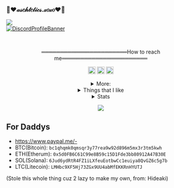### 🍧♥𝒶𝓈𝑒𝒽𝓉𝑒𝓉𝒾𝒸𝓈.𝓍𝑜𝓍𝑜♥🍧

![](https://komarev.com/ghpvc/?username=Ratsuyo&color=blueviolet)
<br>
[![DiscordProfileBanner](https://discord.c99.nl/widget/theme-4/942531932363817041.png)](https://discord.com)

<br>
  <p style="text-align: center;"align="center">═══════════════════════How to reach me═══════════════════════</p>
  <p style="text-align: center;"align="center"><a href="https://discord.com/invite/termsofservice"><code><img alt="DMDGO's Server" height="20" src="https://img.icons8.com/external-tal-revivo-filled-tal-revivo/2x/external-discord-chat-for-social-gaming-between-peers-logo-filled-tal-revivo.png"></code></a> <a href="https://www.instagram.com/user2bad/"><code><img alt="Ratsuyo's Instagram" height="20" src="https://www.instagram.com/static/images/ico/favicon-192.png/68d99ba29cc8.png"></code></a><code><img></code></a> <a href="https://t.me/neverlacking"><code><img alt="Ratsuyo's Telegram" height="20" src="https://telegram.org/img/website_icon.svg"></code></a></p>
  <details style='text-align: center;' align='center'>
  <summary> More: </summary>
  <p style="text-align: center;"align="center">➤ <a href="https://discord.com/users/942531932363817041/">Main Cord: Ratsuyo0001</a></p>
  <p style="text-align: center;"align="center">➤ <a href="https://discord.com/users/974552481759629343/">Alt/Contact Cord: Ratsuyo0002</a></p>
  <p style="text-align: center;"align="center">➤ <a href="https://solo.to/soreness">+ Socials</a></p>
  <p style="text-align: center;"align="center">═════════════════════════════════════════════════════════════</p>
</details>
<details style='text-align: center;' align='center'>
  <summary> Things that I like </summary>
  <p style="text-align: center;"align="center"><strong>➤ Your mom</strong></p>
  <p style="text-align: center;"align="center">═════════════════════════════════════════════════════════════</p>
</details>
<details style='text-align: center;' align='center'>
  <summary> Stats </summary> 
  <p style="text-align: center;"align="center">
  <summary> ➤ Visits </summary><img src="https://profile-counter.glitch.me/user2bad/count.svg" /></h3>
  <p style="text-align: center;"align="center">
  <summary> ➤ ✦✍️ </summary><img src="https://github-readme-stats.vercel.app/api?username=user2bad&&show_icons=true&title_color=4e0a91&icon_color=4e0a91&text_color=ff0000&bg_color=151515" /></h3>
  <p style="text-align: center;"align="center">═════════════════════════════════════════════════════════════</p>
</details>
<p style="text-align: center;"align="center"> <img src= https://media2.giphy.com/media/xUPGcrEwuDJmKeDZK0/giphy.gif>

## For Daddys
- https://www.paypal.me/-
- BTC(Bitcoin): `bc1qhqmk0qmsqr3y77rea9w92d896m5mx3r3tm5kwh`
- ETH(Etherum): `0x5d0FB6C61C99e8B59c15D1Fde3bb80912A47B30E`
- SOL(Solana): `6Jud6ydRtR4FZ1iLXfeuEotbwCc1euiya8QvGZ6c5g7b`
- LTC(Litecoin): `LMHbc9XF5Hj73ZGx9UU4abMfEKKRnHYUTJ`



(Stole this whole thing cuz 2 lazy to make my own, from: Hideaki)
